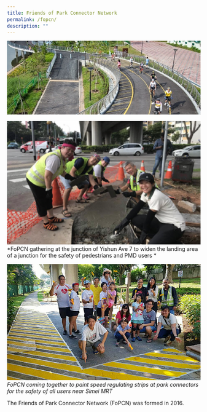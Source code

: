 ```yaml
---
title: Friends of Park Connector Network
permalink: /fopcn/
description: ""
---
```

![Alt text for image on Isomer site](/images/fopcn.jpg)

![Alt text for image on Isomer site](/images/fopcn%202.png)
*FoPCN gathering at the junction of Yishun Ave 7 to widen the landing area of a junction for the safety of pedestrians and PMD users *

![Alt text for image on Isomer site](/images/FoPCN%203.jpg)
*FoPCN coming together to paint speed regulating strips at park connectors
for the safety of all users near Simei MRT*

The Friends of Park Connector Network (FoPCN) was formed in 2016.